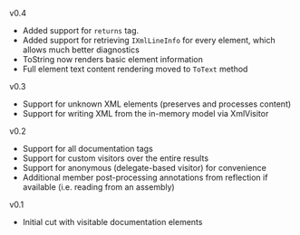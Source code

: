 v0.4
* Added support for `returns` tag.
* Added support for retrieving `IXmlLineInfo` for every element, which allows much better diagnostics
* ToString now renders basic element information 
* Full element text content rendering moved to `ToText` method

v0.3
* Support for unknown XML elements (preserves and processes content)
* Support for writing XML from the in-memory model via XmlVisitor

v0.2

* Support for all documentation tags
* Support for custom visitors over the entire results
* Support for anonymous (delegate-based visitor) for convenience
* Additional member post-processing annotations from reflection if available (i.e. reading from an assembly)

v0.1

* Initial cut with visitable documentation elements